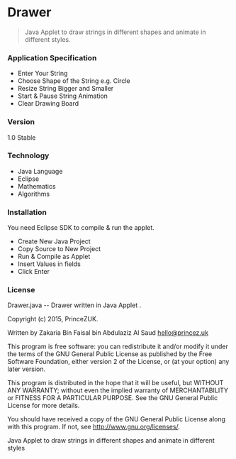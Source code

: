 # Drawer
> Java Applet to draw strings in different shapes and animate in different styles.

### Application Specification

- Enter Your String 
- Choose Shape of the String e.g. Circle
- Resize String Bigger and Smaller
- Start & Pause String Animation
- Clear Drawing Board

### Version 

1.0 Stable

### Technology

- Java Language
- Eclipse
- Mathematics
- Algorithms

### Installation

You need Eclipse SDK to compile & run the applet.
- Create New Java Project
- Copy Source to New Project
- Run & Compile as Applet 
- Insert Values in fields
- Click Enter

### License

Drawer.java -- Drawer written in Java Applet .

Copyright (c) 2015, PrinceZUK.

Written by Zakaria Bin Faisal bin Abdulaziz Al Saud <hello@princez.uk>

This program is free software: you can redistribute it and/or modify
it under the terms of the GNU General Public License as published by
the Free Software Foundation, either version 2 of the License, or
(at your option) any later version.

This program is distributed in the hope that it will be useful,
but WITHOUT ANY WARRANTY; without even the implied warranty of
MERCHANTABILITY or FITNESS FOR A PARTICULAR PURPOSE.  See the
GNU General Public License for more details.

You should have received a copy of the GNU General Public License
along with this program.  If not, see <http://www.gnu.org/licenses/>.

Java Applet to draw strings in different shapes and animate in different styles
